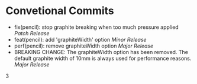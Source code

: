 # Convetional Commits
* fix(pencil): stop graphite breaking when too much pressure applied	*Patch Release*
* feat(pencil): add 'graphiteWidth' option	*Minor Release*
* perf(pencil): remove graphiteWidth option *Major Release*
* BREAKING CHANGE: The graphiteWidth option has been removed. The default graphite width of 10mm is always used for performance reasons.	*Major Release*

3

